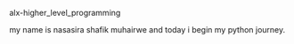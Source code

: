 alx-higher_level_programming

my name is nasasira shafik muhairwe and today i begin my python journey.
